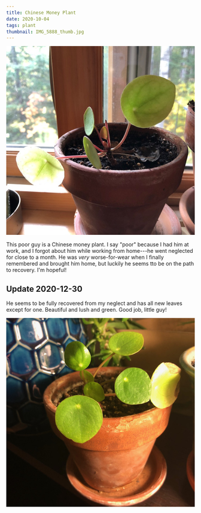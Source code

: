 ```yaml
---
title: Chinese Money Plant
date: 2020-10-04
tags: plant
thumbnail: IMG_5888_thumb.jpg
---
```

![](IMG_5888.jpeg)

This poor guy is a Chinese money plant. I say "poor" because I had him at work, and I forgot about him while working from home---he went neglected for close to a month. He was *very* worse-for-wear when I finally remembered and brought him home, but luckily he seems tto be on the path to recovery. I'm hopeful!

## Update 2020-12-30

He seems to be fully recovered from my neglect and has all new leaves except for one. Beautiful and lush and green. Good job, little guy!

![](IMG_6767.jpeg)
